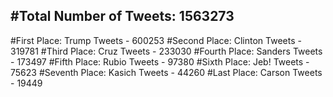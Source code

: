 #Total Number of Tweets: 1563273 
---
#First Place: Trump Tweets - 600253
#Second Place: Clinton Tweets - 319781
#Third Place: Cruz Tweets - 233030
#Fourth Place: Sanders Tweets - 173497
#Fifth Place: Rubio Tweets - 97380
#Sixth Place: Jeb! Tweets - 75623
#Seventh Place: Kasich Tweets - 44260
#Last Place: Carson Tweets - 19449
